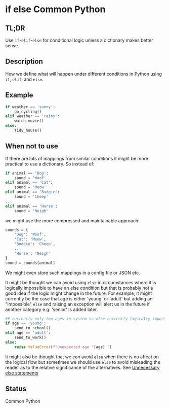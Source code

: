 if else <a class="status common">Common Python</a>
========

TL;DR
-----

Use `if`-`elif`-`else` for conditional logic unless a dictionary makes better sense.

Description
-----------

How we define what will happen under different conditions in Python using `if`, `elif`, and `else`.

Example
-------

```python
if weather == 'sunny':
    go_cycling()
elif weather == 'rainy':
    watch_movie()
else:
    tidy_house()
```

When not to use
---------------

If there are lots of mappings from similar conditions it might be more practical to use a dictionary. So instead of:

```python
if animal == 'Dog':
    sound = 'Woof'
elif animal == 'Cat':
    sound = 'Meow'
elif animal == 'Budgie':
    sound = 'Cheep'
...
elif animal == 'Horse':
    sound = 'Neigh'
```

we might use the more compressed and maintainable approach:

```python
sounds = {
    'Dog': 'Woof',
    'Cat': 'Meow',
    'Budgie': 'Cheep',
    ...
    'Horse': 'Neigh'
}
sound = sounds[animal]
```

We might even store such mappings in a config file or JSON etc.

It might be thought we can avoid using `else` in circumstances where it is logically impossible to have an else condition but that is probably not a good idea if the logic might change in the future. For example, it might currently be the case that age is either 'young' or 'adult' but adding an "impossible" `else` and raising an exception will alert us in the future if another category e.g. 'senior' is added later.

```python
## currently only two ages in system so else currently logically impossible
if age == 'young':
    send_to_school()
elif age == 'adult':
    send_to_work()
else:
    raise ValueError(f"Unexpected age '{age}'")
```

It might also be thought that we can avoid `else` when there is no affect on the logical flow but sometimes we should use `else` to avoid misleading the reader as to the relative significance of the alternatives. See [Unnecessary else statements](https://www.pythonmorsels.com/unnecessary-else-statements/)


Status
------

Common Python



